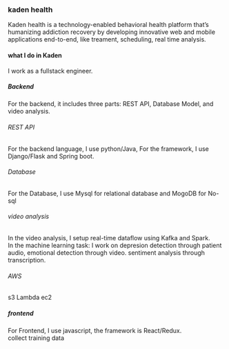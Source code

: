  ### kaden health
Kaden health is a technology-enabled behavioral health platform that’s humanizing addiction recovery by developing innovative web and mobile applications end-to-end, like treament, scheduling, real time analysis.

 #### what I do in Kaden
 I work as a fullstack engineer. 
 ##### Backend 
For the backend, it includes three parts: REST API, Database Model, and video analysis.
 
 ###### REST API
For the backend language, I use python/Java, For the framework,  I use Django/Flask and Spring boot.  
 
 ###### Database
 For the Database,  I use Mysql for relational database and MogoDB for No-sql
 
 ###### video analysis
 In the video analysis, I setup real-time dataflow using Kafka and Spark.    
 In the machine learning task: I work on depresion detection through patient audio, emotional detection through video. sentiment analysis through transcription. 
 
 ###### AWS
 s3 Lambda ec2 

 ##### frontend
 For Frontend, I use javascript, the framework is React/Redux.    
 collect training data

